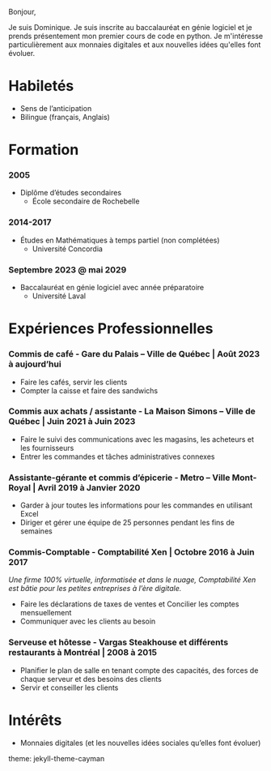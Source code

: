 Bonjour,

Je suis Dominique.
Je suis inscrite au baccalauréat en génie logiciel et je prends présentement mon premier cours de code en python.
Je m'intéresse particulièrement aux monnaies digitales et aux nouvelles idées qu'elles font évoluer.

# Habiletés 
- Sens de l’anticipation
- Bilingue (français, Anglais)  

# Formation 

### 2005
- Diplôme d’études secondaires
   - École secondaire de Rochebelle
 
### 2014-2017
- Études en Mathématiques à temps partiel (non complétées)
   - Université Concordia
 
### Septembre 2023 @ mai 2029
- Baccalauréat en génie logiciel avec année préparatoire
   - Université Laval
 
# Expériences Professionnelles 

### Commis de café -	Gare du Palais – Ville de Québec | Août 2023 à aujourd’hui
 - Faire les cafés, servir les clients
 - Compter la caisse et faire des sandwichs

### Commis aux achats / assistante	- La Maison Simons – Ville de Québec | Juin 2021 à Juin 2023
 - Faire le suivi des communications avec les magasins, les acheteurs et les fournisseurs
 - Entrer les commandes et tâches administratives connexes

### Assistante-gérante et commis d’épicerie -	Metro – Ville Mont-Royal | Avril 2019 à Janvier 2020
 - Garder à jour toutes les informations pour les commandes en utilisant Excel
 - Diriger et gérer une équipe de 25 personnes pendant les fins de semaines 

### Commis-Comptable -	Comptabilité Xen | Octobre 2016 à Juin 2017 
_Une firme 100% virtuelle, informatisée et dans le nuage, Comptabilité Xen est bâtie pour les petites entreprises à l’ère digitale._
 - Faire les déclarations de taxes de ventes et Concilier les comptes mensuellement
 - Communiquer avec les clients au besoin

### Serveuse et hôtesse -	Vargas Steakhouse et différents restaurants à Montréal | 2008 à 2015
 - Planifier le plan de salle en tenant compte des capacités, des forces de chaque serveur et des besoins des clients
 - Servir et conseiller les clients 

# Intérêts
 - Monnaies digitales (et les nouvelles idées sociales qu’elles font évoluer)


theme: jekyll-theme-cayman
